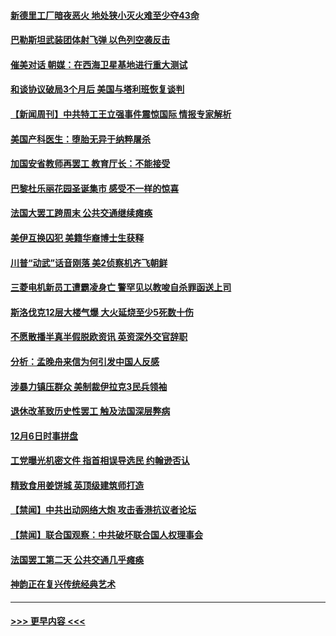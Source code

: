 #### [新德里工厂暗夜恶火 地处狭小灭火难至少夺43命](../pages/prog202/a102724920.md?t=12081644) 
#### [巴勒斯坦武装团体射飞弹 以色列空袭反击](../pages/prog202/a102724905.md?t=12081644) 
#### [催美对话 朝媒：在西海卫星基地进行重大测试](../pages/prog202/a102724865.md?t=12081644) 
#### [和谈协议破局3个月后 美国与塔利班恢复谈判](../pages/prog202/a102724837.md?t=12081644) 
#### [【新闻周刊】中共特工王立强事件震惊国际 情报专家解析](../pages/prog202/a102724639.md?t=12081644) 
#### [美国产科医生：堕胎无异于纳粹屠杀](../pages/prog202/a102724625.md?t=12081644) 
#### [加国安省教师再罢工 教育厅长：不能接受](../pages/prog202/a102724623.md?t=12081644) 
#### [巴黎杜乐丽花园圣诞集市 感受不一样的惊喜](../pages/prog202/a102724598.md?t=12081644) 
#### [法国大罢工跨周末  公共交通继续瘫痪](../pages/prog202/a102724565.md?t=12081644) 
#### [美伊互换囚犯 美籍华裔博士生获释](../pages/prog202/a102724546.md?t=12081644) 
#### [川普“动武”话音刚落 美2侦察机齐飞朝鲜](../pages/prog202/a102724305.md?t=12081644) 
#### [三菱电机新员工遭霸凌身亡 警罕见以教唆自杀罪函送上司](../pages/prog202/a102724292.md?t=12081644) 
#### [斯洛伐克12层大楼气爆 大火延烧至少5死数十伤](../pages/prog202/a102724251.md?t=12081644) 
#### [不愿散播半真半假脱欧资讯 英资深外交官辞职](../pages/prog202/a102724150.md?t=12081644) 
#### [分析：孟晚舟来信为何引发中国人反感](../pages/prog202/a102724160.md?t=12081644) 
#### [涉暴力镇压群众 美制裁伊拉克3民兵领袖](../pages/prog202/a102724122.md?t=12081644) 
#### [退休改革致历史性罢工 触及法国深层弊病](../pages/prog202/a102724034.md?t=12081644) 
#### [12月6日时事拼盘](../pages/prog202/a102724030.md?t=12081644) 
#### [工党曝光机密文件 指首相误导选民 约翰逊否认](../pages/prog202/a102723972.md?t=12081644) 
#### [精致食用姜饼城  英顶级建筑师打造](../pages/prog202/a102723992.md?t=12081644) 
#### [【禁闻】中共出动网络大炮 攻击香港抗议者论坛](../pages/prog202/a102723990.md?t=12081644) 
#### [【禁闻】联合国观察：中共破坏联合国人权理事会](../pages/prog202/a102723893.md?t=12081644) 
#### [法国罢工第二天 公共交通几乎瘫痪](../pages/prog202/a102723781.md?t=12081644) 
#### [神韵正在复兴传统经典艺术](../pages/prog202/a102723706.md?t=12081644) 

----
#### [ >>> 更早内容 <<< ](../indexes/prog202-earlier.md)
